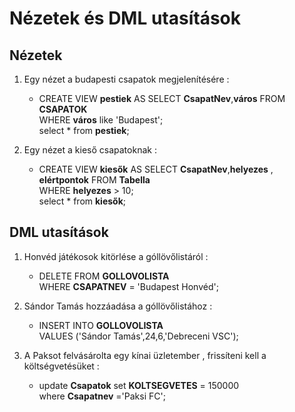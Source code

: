 # Nézetek és  DML utasítások

## Nézetek

1. Egy nézet a budapesti csapatok megjelenítésére :
   - CREATE VIEW **pestiek** AS
SELECT **CsapatNev**,**város**
FROM **CSAPATOK** </br>
WHERE **város** like 'Budapest'; </br>
select * from **pestiek**;

2. Egy nézet a kieső csapatoknak :
   - CREATE VIEW **kiesők** AS
  SELECT **CsapatNev**,**helyezes** , **elértpontok**
  FROM **Tabella** </br> 
  WHERE **helyezes** > 10; </br>
  select * from **kiesők**;

## DML utasítások 

1. Honvéd játékosok kitörlése a góllövőlistáról :
   - DELETE FROM **GOLLOVOLISTA** </br>
WHERE **CSAPATNEV** = 'Budapest Honvéd';

2. Sándor Tamás hozzáadása a góllövőlistához :
   - INSERT INTO **GOLLOVOLISTA** </br>
VALUES ('Sándor Tamás',24,6,'Debreceni VSC');

3. A Paksot felvásárolta egy kínai üzletember , frissíteni kell a költségvetésüket :
   - update **Csapatok** 
set **KOLTSEGVETES** = 150000  </br> where **Csapatnev** ='Paksi FC';




